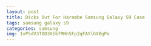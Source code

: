 ```yaml
---
layout: post
title: Dicks Out For Harambe Samsung Galaxy S9 Case
tags: samsung galaxy s9
categories: samsung
img: 1vP5dV3T8D3X5bfMNhSFp2qFAYlGXBgPo
---
```

